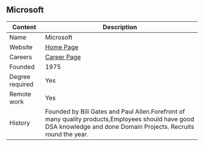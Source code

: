 ## Microsoft

Content|Description
-|-
Name|Microsoft
Website|[Home Page](https://www.microsoft.com/en-in)
Careers|[Career Page](https://careers.microsoft.com/us/en)
Founded|1975
Degree required|Yes
Remote work|Yes
History| Founded by Bill Gates and Paul Allen.Forefront of many quality products,Employees should have good DSA knowledge and done Domain Projects. Recruits round the year.
